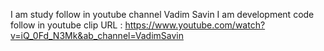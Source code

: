 I am study follow in youtube channel Vadim Savin
I am development code follow in youtube clip
URL : https://www.youtube.com/watch?v=iQ_0Fd_N3Mk&ab_channel=VadimSavin